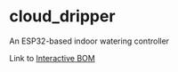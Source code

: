 # cloud_dripper
An ESP32-based indoor watering controller

Link to [Interactive BOM](https://htmlpreview.github.io/?https://github.com/AlessioMorale/cloud_dripper/blob/main/docs/index.html)
